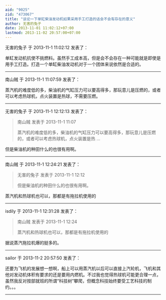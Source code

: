 ```yaml
---
aid: "9025"
zid: "473067"
title: "谈论一下单缸柴油发动机如果采用手工打造的话会不会有存在的意义"
author: 无害的兔子
date: 2013-11-01 11:02:12+07:00
lastmod: 2013-11-02 20:57:00+07:00
---
```


无害的兔子 于 2013-11-1 11:02:12 发表了：

单缸发动机抗使不挑燃料。虽然手工成本高，但是会不会存在一种可能就是即使是用手工打造。打造一个单缸柴油发动机对于一个团体来说依然是合适的。

---

南山贼 于 2013-11-1 11:07:59 发表了：

蒸汽机的难度低的多，柴油机的气缸压力可以要高得多，那玩意儿是压燃的，或者可以考虑热球机，点火装置是热球，不需要压燃。

---

无害的兔子 于 2013-11-1 12:12:13 发表了：

> 南山贼 发表于 2013-11-1 11:07
>
> 蒸汽机的难度低的多，柴油机的气缸压力可以要高得多，那玩意儿是压燃的，或者可以考虑热球机，点火装置是热 ...

但是柴油机的种田什么的也很有用啊。

---

南山贼 于 2013-11-1 12:24:21 发表了：

> 无害的兔子 发表于 2013-11-1 12:12
>
> 但是柴油机的种田什么的也很有用啊。

蒸汽机和热球机也可以，那都是有拖拉机使用的

---

isdily 于 2013-11-1 12:31:28 发表了：

> 南山贼 发表于 2013-11-1 12:24
>
> 蒸汽机和热球机也可以，那都是有拖拉机使用的

据说蒸汽拖拉机爆的挺多的。

---

sailor 于 2013-11-2 20:57:50 发表了：

还要为飞机的发展想一想啊，船上可以用蒸汽机以后可以直接上汽轮机，飞机和其他对发动机体积有要求的还是要用内燃机。不过我也觉得热球机可能更合理一点，虽然我反对按部就班的所谓“科技树”攀爬，但概念科技始终要受工艺科技的制约。。。

---
